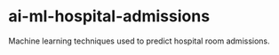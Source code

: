 ai-ml-hospital-admissions
=========================

Machine learning techniques used to predict hospital room admissions.
